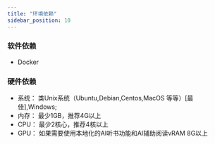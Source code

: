 ```yaml
---
title: "环境依赖"
sidebar_position: 10
---
```




### 软件依赖

- Docker

### 硬件依赖

- 系统： 类Unix系统（Ubuntu,Debian,Centos,MacOS 等等）[最佳],Windows;
- 内存： 最少1GB，推荐4G以上
- CPU： 最少2核心，推荐4核以上
- GPU： 如果需要使用本地化的AI听书功能和AI辅助阅读vRAM 8G以上
